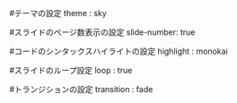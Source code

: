 #テーマの設定
theme : sky



#スライドのページ数表示の設定
slide-number: true

#コードのシンタックスハイライトの設定
highlight : monokai


#スライドのループ設定
loop : true


#トランジションの設定
transition : fade
